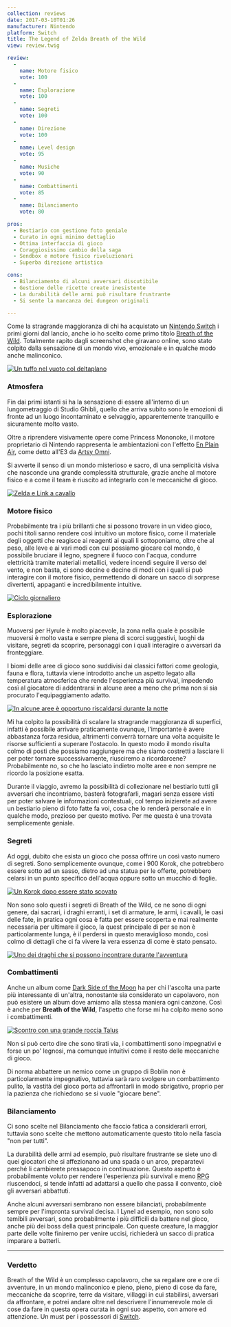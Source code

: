 ```yaml
---
collection: reviews
date: 2017-03-10T01:26
manufacturer: Nintendo
platform: Switch
title: The Legend of Zelda Breath of the Wild
view: review.twig

review:
  -
    name: Motore fisico
    vote: 100
  -
    name: Esplorazione
    vote: 100
  -
    name: Segreti
    vote: 100
  -
    name: Direzione
    vote: 100
  -
    name: Level design
    vote: 95
  -
    name: Musiche
    vote: 90
  -
    name: Combattimenti
    vote: 85
  -
    name: Bilanciamento
    vote: 80

pros:
  - Bestiario con gestione foto geniale
  - Curato in ogni minimo dettaglio
  - Ottima interfaccia di gioco
  - Coraggiosissimo cambio della saga
  - Sendbox e motore fisico rivoluzionari
  - Superba direzione artistica

cons:
  - Bilanciamento di alcuni avversari discutibile
  - Gestione delle ricette create inesistente
  - La durabilità delle armi può risultare frustrante
  - Si sente la mancanza dei dungeon originali

---
```


Come la stragrande maggioranza di chi ha acquistato un [Nintendo Switch][switch] i primi giorni dal lancio, anche io ho scelto come primo titolo [Breath of the Wild][breath]. Totalmente rapito dagli screenshot che giravano online, sono stato colpito dalla sensazione di un mondo vivo, emozionale e in qualche modo anche malinconico.

[
  ![Un tuffo nel vuoto col deltaplano](deltaplano.gif)
](deltaplano.gif)

### Atmosfera

Fin dai primi istanti si ha la sensazione di essere all'interno di un lungometraggio di Studio Ghibli, quello che arriva subito sono le emozioni di fronte ad un luogo incontaminato e selvaggio, apparentemente tranquillo e sicuramente molto vasto.

Oltre a riprendere visivamente opere come Princess Mononoke, il motore proprietario di Nintendo rappresenta le ambientazioni con l'effetto [En Plain Air][youtube-epa], come detto all'E3 da [Artsy Omni][artsy].

Si avverte il senso di un mondo misterioso e sacro, di una semplicità visiva che nasconde una grande complessità strutturale, grazie anche al motore fisico e a come il team è riuscito ad integrarlo con le meccaniche di gioco.

[
  ![Zelda e Link a cavallo](zelda-e-link-a-cavallo.jpg)
](zelda-e-link-a-cavallo.jpg)

### Motore fisico

Probabilmente tra i più brillanti che si possono trovare in un video gioco, pochi titoli sanno rendere così intuitivo un motore fisico, come il materiale degli oggetti che reagisce ai reagenti ai quali li sottoponiamo, oltre che al peso, alle leve e ai vari modi con cui possiamo giocare col mondo, è possibile bruciare il legno, spegnere il fuoco con l'acqua, condurre elettricità tramite materiali metallici, vedere incendi seguire il verso del vento, e non basta, ci sono decine e decine di modi con i quali si può interagire con il motore fisico, permettendo di donare un sacco di sorprese divertenti, appaganti e incredibilmente intuitive.

[
  ![Ciclo giornaliero](ciclo-giornaliero.gif)
](ciclo-giornaliero.gif)

### Esplorazione

Muoversi per Hyrule è molto piacevole, la zona nella quale è possibile muoversi è molto vasta e sempre piena di scorci suggestivi, luoghi da visitare, segreti da scoprire, personaggi con i quali interagire o avversari da fronteggiare.

I biomi delle aree di gioco sono suddivisi dai classici fattori come geologia, fauna e flora, tuttavia viene introdotto anche un aspetto legato alla temperatura atmosferica che rende l'esperienza più survival, impedendo così al giocatore di addentrarsi in alcune aree a meno che prima non si sia procurato l'equipaggiamento adatto.

[
  ![In alcune aree è opportuno riscaldarsi durante la notte](come-accendere-fuoco-tenere-link-caldo.jpg)
](come-accendere-fuoco-tenere-link-caldo.jpg)

Mi ha colpito la possibilità di scalare la stragrande maggioranza di superfici, infatti è possibile arrivare praticamente ovunque, l'importante è avere abbastanza forza residua, altrimenti converrà tornare una volta acquisite le risorse sufficienti a superare l'ostacolo. In questo modo il mondo risulta colmo di posti che possiamo raggiungere ma che siamo costretti a lasciare li per poter tornare successivamente, riusciremo a ricordarcene? Probabilmente no, so che ho lasciato indietro molte aree e non sempre ne ricordo la posizione esatta.


Durante il viaggio, avremo la possibilità di collezionare nel bestiario tutti gli avversari che incontriamo, basterà fotografarli, magari senza essere visti per poter salvare le informazioni contestuali, col tempo inizierete ad avere un bestiario pieno di foto fatte fa voi, cosa che lo renderà personale e in qualche modo, prezioso per questo motivo. Per me questa è una trovata semplicemente geniale.

### Segreti

Ad oggi, dubito che esista un gioco che possa offrire un così vasto numero di segreti. Sono semplicemente ovunque, come i 900 Korok, che potrebbero essere sotto ad un sasso, dietro ad una statua per le offerte, potrebbero celarsi in un punto specifico dell'acqua oppure sotto un mucchio di foglie.

[
  ![Un Korok dopo essere stato scovato](korok-trovato.jpg)
](korok-trovato.jpg)

Non sono solo questi i segreti di Breath of the Wild, ce ne sono di ogni genere, dai sacrari, i draghi erranti, i set di armature, le armi, i cavalli, le oasi delle fate, in pratica ogni cosa è fatta per essere scoperta e mai realmente necessaria per ultimare il gioco, la quest principale di per se non è particolarmente lunga, è il perdersi in questo meraviglioso mondo, così colmo di dettagli che ci fa vivere la vera essenza di come è stato pensato.

[
  ![Uno dei draghi che si possono incontrare durante l'avventura](uno-dei-draghi-incontrati.jpg)
](uno-dei-draghi-incontrati.jpg)


### Combattimenti

Anche un album come [Dark Side of the Moon][pink] ha per chi l'ascolta una parte più interessante di un'altra, nonostante sia considerato un capolavoro, non può esistere un album dove amiamo alla stessa maniera ogni canzone. Così è anche per **Breath of the Wild**, l'aspetto che forse mi ha colpito meno sono i combattimenti.

[
  ![Scontro con una grande roccia Talus](talus.jpg)
](talus.jpg)

Non si può certo dire che sono tirati via, i combattimenti sono impegnativi e forse un po' legnosi, ma comunque intuitivi come il resto delle meccaniche di gioco.

Di norma abbattere un nemico come un gruppo di Boblin non è particolarmente impegnativo, tuttavia sarà raro svolgere un combattimento pulito, la vastità del gioco porta ad affrontarli in modo sbrigativo, proprio per la pazienza che richiedono se si vuole "giocare bene".

### Bilanciamento

Ci sono scelte nel Bilanciamento che faccio fatica a considerarli errori, tuttavia sono scelte che mettono automaticamente questo titolo nella fascia "non per tutti".

La durabilità delle armi ad esempio, può risultare frustrante se siete uno di quei giocatori che si affezionano ad una spada o un arco, preparatevi perché li cambierete pressapoco in continuazione.
Questo aspetto è probabilmente voluto per rendere l'esperienza più survival e meno <abbr title="Role playing game">RPG</abbr> riuscendoci, si tende infatti ad adattarsi a quello che passa il convento, cioè gli avversari abbattuti.

Anche alcuni avversari sembrano non essere bilanciati, probabilmente sempre per l'impronta survival decisa. I Lynel ad esempio, non sono solo temibili avversari, sono probabilmente i più difficili da battere nel gioco, anche più dei boss della quest principale. Con queste creature, la maggior parte delle volte finiremo per venire uccisi, richiederà un sacco di pratica imparare a batterli.


---

### Verdetto

Breath of the Wild è un complesso capolavoro, che sa regalare ore e ore di avventure, in un mondo malinconico e pieno, pieno, pieno di cose da fare, meccaniche da scoprire, terre da visitare, villaggi in cui stabilirsi, avversari da affrontare, e potrei andare oltre nel descrivere l'innumerevole mole di cose da fare in questa opera curata in ogni suo aspetto, con amore ed attenzione. Un must per i possessori di [Switch][switch].


[artsy]: https://twitter.com/artsyomni
[breath]: http://www.nintendo.it/Giochi/Nintendo-Switch/The-Legend-of-Zelda-Breath-of-the-Wild-1173609.html
[pink]: https://it.wikipedia.org/wiki/The_Dark_Side_of_the_Moon
[switch]: https://www.nintendo.com/switch/
[youtube-epa]: https://youtu.be/sf4gtlM0mYs?t=1m51s
